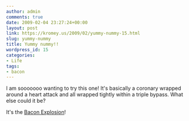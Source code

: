 ```yaml
---
author: admin
comments: true
date: 2009-02-04 23:27:24+00:00
layout: post
link: https://kromey.us/2009/02/yummy-nummy-15.html
slug: yummy-nummy
title: Yummy nummy!!
wordpress_id: 15
categories:
- Life
tags:
- bacon
---
```


I am sooooooo wanting to try this one! It's basically a coronary wrapped around a heart attack and all wrapped tightly within a triple bypass. What else could it be?

It's the [Bacon Explosion](http://www.bbqaddicts.com/bacon-explosion.html)!
